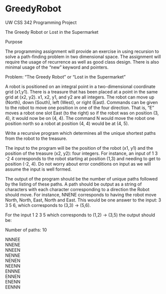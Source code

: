 # GreedyRobot
UW CSS 342 Programming Project

The Greedy Robot or Lost in the Supermarket

Purpose

The programming assignment will provide an exercise in using recursion to solve a path-finding
problem in two dimensional space. The assignment will require the usage of recurrence as well
as good class design. There is also minimal usage of the “new” keyword and pointers.

Problem: “The Greedy Robot” or “Lost in the Supermarket”

A robot is positioned on an integral point in a two-dimensional coordinate grid (x1,y1). There is
a treasure that has been placed at a point in the same grid at (x2, y2). x1, x2, y1, and y2 are all
integers. The robot can move up (North), down (South), left (West), or right (East). Commands
can be given to the robot to move one position in one of the four direction. That is, “E” moves
a robot one slot East (to the right) so if the robot was on position (3, 4), it would now be on (4,
4). The command N would move the robot one position north so a robot at position (4, 4)
would be at (4, 5).

Write a recursive program which determines all the unique shortest paths from the robot to the
treasure.

The input to the program will be the position of the robot (x1, y1) and the position of the
treasure (x2, y2): four integers. For instance, an input of 1 3 -2 4 corresponds to the robot
starting at position (1,3) and needing to get to position (-2, 4). Do not worry about error
conditions on input as we will assume the input is well formed.

The output of the program should be the number of unique paths followed by the listing of
these paths. A path should be output as a string of characters with each character
corresponding to a direction the Robot should move. For instance, NNENE corresponds to
having the robot move North, North, East, North and East. This would be one answer to the
input: 3 3 5 6, which corresponds to (3,3) -> (5,6).

For the input 1 2 3 5 which corresponds to (1,2) -> (3,5) the output should be:

Number of paths: 10

NNNEE <br>
NNENE <br>
NNEEN <br>
NENNE <br>
NENEN <br>
NEENN <br>
ENNNE <br>
ENNEN <br>
ENENN <br>
EENNN <br>
